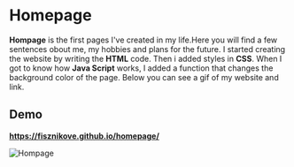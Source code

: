 # Homepage
**Hompage** is the first pages I've created in my life.Here you will find a few sentences obout me, my hobbies and plans for the future. I started creating the website by writing the **HTML** code. Then i added styles in **CSS**. When I got to know how **Java Script** works, I added a function that changes the background color of the page. Below you can see a gif of my website and link. 

## Demo

**https://fisznikove.github.io/homepage/**

![Hompage](https://user-images.githubusercontent.com/119731696/214601223-ac80e73e-a8b0-427a-9555-b7ab619d4297.gif)
